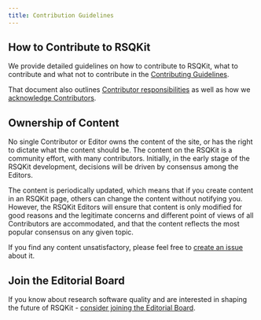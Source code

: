 ```yaml
---
title: Contribution Guidelines
---
```


## How to Contribute to RSQKit

We provide detailed guidelines on how to contribute to RSQKit, what to contribute and what not to contribute in 
the [Contributing Guidelines](https://github.com/EVERSE-ResearchSoftware/RSQKit/blob/main/CONTRIBUTING.md).

That document also outlines [Contributor responsibilities](https://github.com/EVERSE-ResearchSoftware/RSQKit/blob/main/CONTRIBUTING.md#contributor-responsibilities) as well as how we [acknowledge Contributors](https://github.com/EVERSE-ResearchSoftware/RSQKit/blob/main/CONTRIBUTING.md#acknowledgement-of-contributions).

## Ownership of Content

No single Contributor or Editor owns the content of the site, or has the right to dictate what the content should be. 
The content on the RSQKit is a community effort, with many contributors. 
Initially, in the early stage of the RSQKit development, decisions will be driven by consensus among the Editors.

The content is periodically updated, which means that if you create content in an RSQKit page, others can change the content without notifying you. 
However, the RSQKit Editors will ensure that content is only modified for good reasons and the legitimate concerns and different 
point of views of all Contributors are accommodated, and that the content reflects the most popular consensus on any given topic.

If you find any content unsatisfactory, please feel free to [create an issue](https://github.com/EVERSE-ResearchSoftware/RSQKit/issues/new) about it.

## Join the Editorial Board

If you know about research software quality and are interested in shaping the future of RSQKit - [consider joining the Editorial Board](editorial_board).

